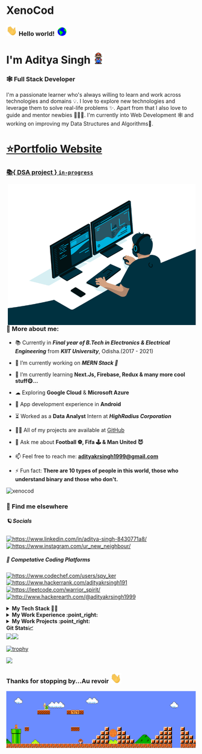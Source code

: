 # XenoCod
### <img src="https://github.com/XenoCod/XenoCod/blob/main/gifs/Hi.gif" width="29px"> **Hello world!** &nbsp;<img src="https://github.com/XenoCod/XenoCod/blob/main/gifs/Earth.gif" width="24px">
# I'm Aditya Singh&nbsp;<img src="https://github.com/XenoCod/XenoCod/blob/main/gifs/Mario_Hello_Big.gif" width="30px">
<h3 align="left">🕸️ Full Stack Developer</h3>

<p align="left"> I'm a passionate learner who's always willing to learn and work across technologies and domains 💡. I love to explore new technologies and leverage them to solve real-life problems ✨. Apart from that I also love to guide and mentor newbies 👨🏻‍💻. I'm currently into Web Development 🕸️ and working on improving my Data Structures and Algorithms🌟. </p>  

# [⭐Portfolio Website](https://adityakrsingh.xyz)

### [📚{ DSA project } `in-progress`](https://github.com/XenoCod/Code-Commit)

<img align="right" alt="GIF" src="https://github.com/XenoCod/XenoCod/blob/main/gifs/code.gif" width="500px"/>

<h3>🧐 More about me: </h3>

- 📚 Currently in ***Final year of B.Tech in Electronics & Electrical Engineering*** from ***KIIT University***, Odisha.(2017 - 2021)

- 🔭 I’m currently working on ***MERN Stack 🚀***

- 🌱 I’m currently learning **Next.Js, Firebase, Redux & many more cool stuff😋...**

- ☁ Exploring **Google Cloud** & **Microsoft Azure**

- 🚀 App development experience in **Android**

- ⏳ Worked as a **Data Analyst** Intern at ***HighRadius Corporation***

- 👨‍💻 All of my projects are available at [GitHub](https://github.com/XenoCod?tab=repositories)

- 💬 Ask me about **Football ⚽, Fifa 🕹 & Man United 😈**

- 📫 Feel free to reach me: **adityakrsingh1999@gmail.com**

- ⚡ Fun fact: **There are 10 types of people in this world, those who understand binary and those who don't.**

<p align="left"> <img src="https://komarev.com/ghpvc/?username=xenocod&label=Profile%20views&color=0e75b6&style=flat" alt="xenocod" /> </p>

<h3 align="left">📢 Find me elsewhere</h3>
<p align="left">
<h5 align="left">🪐 Socials</h5>
<a href="https://linkedin.com/in/aditya-singh-8430771a8/" target="blank"><img align="center" src="https://img.shields.io/badge/LinkedIn-0077B5?style=for-the-badge&logo=linkedin&logoColor=white" alt="https://www.linkedin.com/in/aditya-singh-8430771a8/"/></a>
<a href="https://www.instagram.com/ur_new_neighbour/" target="blank"><img align="center" src="https://img.shields.io/badge/Instagram-E4405F?style=for-the-badge&logo=instagram&logoColor=white" alt="https://www.instagram.com/ur_new_neighbour/"  /></a>
</p>
<p align="left">
<h5 align="left">🏅 Competative Coding Platforms</h5>
<a href="https://www.codechef.com/users/spy_ker" target="blank"><img align="center" src="https://img.shields.io/badge/-CodeChef-5B4638?style=for-the-badge&logo=CodeChef&logoColor=white" alt="https://www.codechef.com/users/spy_ker"  /></a>
<a href="https://www.hackerrank.com/adityakrsingh191" target="blank"><img align="center" src="https://img.shields.io/badge/-Hackerrank-2EC866?style=for-the-badge&logo=HackerRank&logoColor=white" alt="https://www.hackerrank.com/adityakrsingh191" /></a>
<a href="https://www.leetcode.com/warrior_spirit" target="blank"><img align="center" src="https://img.shields.io/badge/-LeetCode-FFA116?style=for-the-badge&logo=LeetCode&logoColor=black" alt="https://leetcode.com/warrior_spirit/"   /></a>
<a href="https://www.hackerearth.com/@adityakrsingh1999" target="blank"><img align="center" src="https://img.shields.io/badge/HackerEarth-%232C3454.svg?&style=for-the-badge&logo=HackerEarth&logoColor=Blue" alt="http://www.hackerearth.com/@adityakrsingh1999" /></a>
</p>

<details>
<summary><b> My Tech Stack 👨‍💻 </b></summary>
<p align="left"> 
	<h3 align="left">Programming Languages</h3>
	<a href="https://www.python.org" target="_blank"> <img src="https://raw.githubusercontent.com/devicons/devicon/master/icons/python/python-original.svg" alt="python" width="82px" height="52px" padding= "10px"/> </a> 
	<a href="https://www.java.com" target="_blank"> <img src="https://raw.githubusercontent.com/devicons/devicon/master/icons/java/java-original.svg" alt="java" width="82px" height="52px" padding= "10px"/> </a> 
	<a href="https://developer.mozilla.org/en-US/docs/Web/JavaScript" target="_blank"> <img src="https://raw.githubusercontent.com/devicons/devicon/master/icons/javascript/javascript-original.svg" alt="javascript" width="82px" height="52px" padding= "10px"/> </a>
	<a href="https://www.w3schools.com/cs/" target="_blank"> <img src="https://raw.githubusercontent.com/devicons/devicon/master/icons/csharp/csharp-original.svg" alt="csharp" width="82" height="52px"/> </a>
	<hr>
	<h3 align="left">Frontend Development</h3>
	<a href="https://www.w3.org/html/" target="_blank"> <img src="https://raw.githubusercontent.com/devicons/devicon/master/icons/html5/html5-original-wordmark.svg" alt="html5" width="82px" height="52px" padding= "10px"/> </a> 
	<a href="https://www.w3schools.com/css/" target="_blank"> <img src="https://raw.githubusercontent.com/devicons/devicon/master/icons/css3/css3-original-wordmark.svg" alt="css3" width="82px" height="52px" padding= "10px"/> </a> 
	<a href="https://reactjs.org/" target="_blank"> <img src="https://raw.githubusercontent.com/devicons/devicon/master/icons/react/react-original-wordmark.svg" alt="react" width="82px" height="52px" padding= "10px"/> </a> 
	 <a href="https://nextjs.org/" target="_blank"> <img src="https://cdn.worldvectorlogo.com/logos/nextjs-3.svg" alt="nextjs" width="82px" height="52px"/> </a>
	<a href="https://getbootstrap.com" target="_blank"> <img src="https://raw.githubusercontent.com/devicons/devicon/master/icons/bootstrap/bootstrap-plain-wordmark.svg" alt="bootstrap" width="82px" height="52px" padding= "10px"/> </a> 
	<a href="https://tailwindcss.com/" target="_blank"> <img src="https://www.vectorlogo.zone/logos/tailwindcss/tailwindcss-icon.svg" alt="tailwind" width="82px" height="52px" padding= "10px"/> </a> 
	<a href="https://redux.js.org" target="_blank"> <img src="https://raw.githubusercontent.com/devicons/devicon/master/icons/redux/redux-original.svg" alt="redux" width="80" height="52"/> </a>
	<a href="https://sass-lang.com" target="_blank"> <img src="https://raw.githubusercontent.com/devicons/devicon/master/icons/sass/sass-original.svg" alt="sass" width="80" height="52"/> </a> 
	<a href="https://pugjs.org" target="_blank"> <img src="https://cdn.worldvectorlogo.com/logos/pug.svg" alt="pug" width="82px" height="52px" padding= "10px"/> </a> 
	<a href="https://materializecss.com/" target="_blank"> <img src="https://raw.githubusercontent.com/prplx/svg-logos/5585531d45d294869c4eaab4d7cf2e9c167710a9/svg/materialize.svg" alt="materialize" width="82" height="52"/> </a>
	<hr>
	<h3 align="left">Backend Development</h3>
	<a href="https://firebase.google.com/" target="_blank"> <img src="https://www.vectorlogo.zone/logos/firebase/firebase-icon.svg" alt="firebase" width="82px" height="52px"/> </a>
	<a href="https://nodejs.org" target="_blank"> <img src="https://raw.githubusercontent.com/devicons/devicon/master/icons/nodejs/nodejs-original-wordmark.svg" alt="nodejs" width="82px" height="70px" padding= "10px"/> </a> 
	<a href="https://expressjs.com" target="_blank"> <img src="https://raw.githubusercontent.com/devicons/devicon/master/icons/express/express-original-wordmark.svg" alt="express" width="82px" height="70px" padding= "10px"/> </a> 
	<hr>
	<h3 align="left">Framework</h3>
	</a> <a href="https://dotnet.microsoft.com/" target="_blank"> <img src="https://raw.githubusercontent.com/devicons/devicon/master/icons/dot-net/dot-net-original-wordmark.svg" alt="dotnet" width="80" height="52"/> </a>
	<hr>
	<h3 align="left">Mobile App Development</h3>
	<a href="https://developer.android.com" target="_blank"> <img src="https://raw.githubusercontent.com/devicons/devicon/master/icons/android/android-original-wordmark.svg" alt="android" width="82px" height="52px" padding= "10px"/> </a> 
	<hr>
	<h3 align="left">AI/ML</h3>
	<a href="https://opencv.org/" target="_blank"> <img src="https://www.vectorlogo.zone/logos/opencv/opencv-icon.svg" alt="opencv" width="82px" height="52px" padding= "10px"/> </a> 
	<a href="https://scikit-learn.org/" target="_blank"> <img src="https://upload.wikimedia.org/wikipedia/commons/0/05/Scikit_learn_logo_small.svg" alt="scikit_learn" width="92px" height="52px" padding= "10px"/> </a> 
	<hr>
	<h3 align="left">Database</h3>
	<a href="https://www.mongodb.com/" target="_blank"> <img src="https://raw.githubusercontent.com/devicons/devicon/master/icons/mongodb/mongodb-original-wordmark.svg" alt="mongodb" width="82px" height="52px" padding= "10px"/> </a> 
	<a href="https://www.mysql.com/" target="_blank"> <img src="https://raw.githubusercontent.com/devicons/devicon/master/icons/mysql/mysql-original-wordmark.svg" alt="mysql" width="80" height="52"/> </a> 
	<a href="https://www.oracle.com/" target="_blank"> <img src="https://raw.githubusercontent.com/devicons/devicon/master/icons/oracle/oracle-original.svg" alt="oracle" width="80" height="52"/> </a> 
	<hr>
	<h3 align="left">DevOps</h3>
	<a href="https://aws.amazon.com" target="_blank"> <img src="https://raw.githubusercontent.com/devicons/devicon/master/icons/amazonwebservices/amazonwebservices-original-wordmark.svg" alt="aws" width="82px" height="52px" padding= "10px"/> </a> 
	<a href="https://cloud.google.com" target="_blank"> <img src="https://www.vectorlogo.zone/logos/google_cloud/google_cloud-icon.svg" alt="gcp" width="52px" height="52px" padding= "10px"/> </a> 
	<a href="https://azure.microsoft.com/en-in/" target="_blank"> <img src="https://www.vectorlogo.zone/logos/microsoft_azure/microsoft_azure-icon.svg" alt="azure" width="80px" height="52px"/> </a>
	<a href="https://www.docker.com/" target="_blank"> <img src="https://raw.githubusercontent.com/devicons/devicon/master/icons/docker/docker-original-wordmark.svg" alt="docker" width="80" height="52"/> </a> 
	 <a href="https://kubernetes.io" target="_blank"> <img src="https://www.vectorlogo.zone/logos/kubernetes/kubernetes-icon.svg" alt="kubernetes" width="80" height="52"/></a>
<hr>
	<h3 align="left">Softwares</h3>
	<a href="https://www.figma.com/" target="_blank"> <img src="https://www.vectorlogo.zone/logos/figma/figma-icon.svg" alt="figma" width="80" height="52"/> </a>
	<a href="https://www.adobe.com/products/xd.html" target="_blank"> <img src="https://cdn.worldvectorlogo.com/logos/adobe-xd.svg" alt="xd" width="82px" height="52px" padding= "10px"/> </a> 
	<a href="https://postman.com" target="_blank"> <img src="https://www.vectorlogo.zone/logos/getpostman/getpostman-icon.svg" alt="postman" width="52px" height="52px" padding= "10px"/> </a> 
	<hr>
	<h3 align="left">Others</h3>
	<a href="https://git-scm.com/" target="_blank"> <img src="https://www.vectorlogo.zone/logos/git-scm/git-scm-icon.svg" alt="git" width="82px" height="52px" padding= "10px"/> </a> 
	<hr>
</p>

</details>

<details>
<summary><b> My Work Experience :point_right: </b></summary>
<table>
  <thead>
    <tr>
      	<th>Job Name</th>
	<th>Organization</th>
      	<th>Roles & responsibilities</th>
      	<th>Duration</th>
	</tr>
  </thead>
  <tbody>
	  <tr>
      	<td><b>Full Stack Developer</b></td>
	<td><a href="https://www.cognizant.com/" target="_blank" >Cognizant</a></td>
      	<td>Building Webapps for clients.</td>
      	<td>Jan 2021 - Present</td>
    	</tr>
  	<tr>
      	<td><b>Data Analyst Intern</b></td>
	<td><a href="https://www.highradius.com/" target="_blank" >HighRadius Corporation</a></td>
      	<td>Worked on the development and implementation of new quantitative models in
orderto stabilize the business and maximize efficiency.</td>
      	<td>April 2020 - June 2020</td>
    	</tr>
    	<tr>
      	<td><b>Data Analyst Intern</b></td>
	<td><a href="https://home.kpmg/xx/en/home.html" target="_blank" >KPMG India</a></td>
      	<td>Filtering & building dashboards using Tableau.</td>
      	<td>July 2020 - August 2020</td>
    	</tr>
	<tr>
      	<td><b>Expert at Chegg </b></td>
	<td><a onclick="window.open(this.href,'_blank');return false;" href="https://www.chegg.com/" >Chegg India</a></td>
      	<td>Solving questions.</td>
      	<td>Dec 2019 - March 2020</td>
    	</tr>
	
  </tbody>
</table>
</details>

<details>
<summary><b> My Work Projects :point_right:</b></summary>
<table>
  <thead>
    <tr>
      <th>Project Name</th>
      <th>Technologies used</th>
      <th>Description</th>
	<th>Difficulty</th>
    </tr>
  </thead>
  <tbody>
	   <tr>
      	<td><a href= "https://xenocod.github.io/Restaurant-page/index.html" target="_blank">Restaurant Website</td>
      	<td>HTML, CSS</td>
      	<td>A simple responsive Landing page for an Restaurant.</td>
	<td>⭐</td>
    	</tr>
    	<tr>
      	<td><a href="https://xenocod.github.io/School-Library/index.html">School Library</a></td>
      	<td>HTML, CSS, JavaScript</td>
	<td>A Responsive web library app which keeps the logs of the books issued & return from the library.</td>
	<td>⭐</td>
    	</tr>
	<tr>
      	<td>COVID 19 Spread Map</td>
      	<td>HTML, CSS, Javascript</td>
      	<td>A website which displays the confirmed cases count all over the world.</td>
	<td>⭐</td>
   	 </tr>
	<tr>
      	<td><a href= "https://xenocod.github.io/JS-Calculator/index.html" target="_blank">Calculator</td>
      	<td>HTML, CSS, JavaScript</td>
      	<td>A simple Calculator built using HTML, CSS, JavaScript.</td>
	<td>⭐⭐</td>
    	</tr>
	<tr>
      	<td><a href="https://xenocod.github.io/News-Website/index.html">News Website</a></td>
      	<td>HTML, CSS, JavaScript</td>
      	<td>A Responsive news website that fetches top news based on the interest entered by the user.</td>
	<td>⭐⭐</td>
    	</tr>
	  <tr>
      <td><a href="https://xenocod.github.io/Cabbie-Cab/index.html" target="_blank">Cabbie-Cab</a></td>
      <td>HTML, CSS, Javascript</td>
      <td>A static Cab booking website which validates the information given by the user with built in regex and proceeds to book a cab accordingly.</td>
	<td>⭐⭐</td>
    </tr>
    	<tr>
      <td><a href="https://xenocod.github.io/Note-taking-app/index.html" target="_blank">Notes Taking app</a></td>
      <td>HTML, CSS, Javascript</td>
      <td>A web app where user can make, modify notes with an additional Reminder functionality.</td>
	<td>⭐⭐</td>
    </tr>
	  	<tr>
      <td><a href="https://github.com/XenoCod/To-do-Daily" target="_blank">To-do-Daily</a></td>
      <td>React, Javascript</td>
      <td>A responsive to-do list/ Note taking app made with React.</td>
	<td>⭐⭐</td>
    </tr>
	   <tr>
      	<td><a href= "https://xenocod.github.io/Postman-Clone/index.html" target="_blank">Postman Clone</a></td>
      	<td>HTML, CSS, JavaScript</td>
      	<td>A app that is able to process GET and POST requests from the user.</td>
	<td>⭐⭐⭐</td>
    	</tr>
	<tr>
      <td><a href= "https://youremojiapp.netlify.app/">Emoji app</a></td>
      <td>HTML, CSS, JavaScript, React.JS</td>
      <td>Helps the user to identify the emoji entered by him.</td>
	<td>⭐⭐⭐</td>
    </tr>
    <tr>
      <td>Music Academy School website</td>
      <td>HTML, CSS, JavaScript, Pug, Node.js, Express.js, MongoDB, Apache2</td>
      <td>A fully responsive end-to-end website where a user can browse through the website, open different pages & can apply for admisson in the School. </td>
	<td>⭐⭐⭐⭐</td>
    </tr>
	    <tr>
      <td><a href="https://ballblogs.netlify.app/">Ball-Blogs: Blogging website</a></td>
      <td>HTML, CSS, JavaScript</td>
      <td>A responsive multipage blogging website made with HTML, CSS, JS. Made only with HTML, CSS & JS as a challenge which helped me improve my CSS concepts & Design.</td>
	<td>⭐⭐⭐</td>
    </tr>
	 <tr>
      <td><a href="https://adityakrsingh.xyz">Aditya Singh</a></td>
      <td>React, ExpressJS</td>
      <td>Personal Portfolio website made with React, Styled Components, Material UI. Hosted on Vercel.</td>
	<td>⭐⭐⭐⭐⭐</td>
    </tr>
  <tr>
      <td><a href="https://netflix-clone-71028.web.app/">Netflix Clone</a></td>
      <td>React, JavaScript, Firebase, CSS, TMDB api.</td>
      <td>A Netflix clone made with React & Redux as a template to maintain the Login/ Logout state of the user. Using Firebase on the backend for User Authentication  & Firestore as a database provided by Firebase. Hosted on Firebase Hosting.</td>
	<td>⭐⭐⭐⭐⭐</td>
    </tr>
	  <tr>
      <td><a href="https://channel-opal.vercel.app/">Chanel: A 1v1 Chat Application.</a></td>
      <td>Next.JS, ReactJS, Material UI, Styled components, Firebase, Firestore.</td>
      <td>A 1v1 Chat App made wih NextJS & ReactJS powered with Google Authentication by Firebase. The user is able to chat with the recipient EmailId entered & is able to see the recipient's last seen status which is powered by TimeAgo library. It uses Firebase in the backend to make collection of the chat in the Firestore database for each user history. NextJS gives us Static Site Generation as well as Server Side Rendering which makes the components to load up blazingly fast. Deployed on Vercel.</td>
	<td>⭐⭐⭐⭐⭐</td>
    </tr>
	    <tr>
      <td><a href="https://slack-x-c8c12.web.app/">Groupify: A group chat application.</a></td>
      <td>ReactJS, Material UI, Styled components, Firebase,  Firebase hooks, Firestore.</td>
      <td>A group chat application where the user can create/ interact with different channels present. It uses Google authentication powered by Firebase. Redux is use to maintain the user Login/ Logout state. Made with Styled components & Material UI. It uses Firestore as a Real-time Database to store various chatID & their messages collections.</td>
	<td>⭐⭐⭐⭐⭐</td>
    </tr>
<tr>
      <td><a href="https://film-zilla.vercel.app/">FilmZilla: A Movie website.</a></td>
      <td>ReactJS, NextJS, Tailwind CSS, TMDB api</td>
      <td>A Responsive movie website made with ReactJS, NextJS & Tailwind CSS. NextJS enables to achieve ServerSide Rendering which inturn makes the website Light & Fast. Images support <b>lazy Loading</b>  for better SEO. Tailwind CSS powers the website to become completely mobile friendly to scalling up for an Full 4k monitor.The movie posters are fetched by TMDB api which is a free movie database API. </td>
	<td>⭐⭐⭐⭐⭐</td>
    </tr>
<tr>
      <td><a href="https://facebook-ish.vercel.app/">Facebook-ish: A social media clone.</a></td>
      <td>ReactJS, NextJS, Tailwind CSS, Facebook authentication</td>
      <td>A fully responsive social media clone made in NextJS, styled with TailWindCSS. It uses fully secured Facebook Authentication provided by Facebook. User is able to upload posts both as a media and captions or text. Server-Side-rendering is made possible with NextJS which makes the rendering extremely fast. </td>
	<td>⭐⭐⭐⭐⭐</td>
    </tr>
	  <tr>
      <td><a href="https://e-commerce-app-lyart.vercel.app/">Amazon Clone: E-commerce App</a></td>
      <td>NextJS, Stripe API, Tailwind CSS, Firebase, NextAuth</td>
      <td>A Amazon clone designed with Tailwind CSS, complete E-Commerce functionality including Payment Processing (Stripe API) and User Authentication (Firebase). </td>
	<td>⭐⭐⭐⭐⭐</td>
    </tr>
</tbody>
</table>
</details>


<summary><b>Git Stats📈</b></summary>
<img src='https://github-readme-stats.vercel.app/api?username=xenocod&show_icons=true&theme=tokyonight&count_private=true&line_height=40'  align="left" />
<img src='https://github-readme-stats.vercel.app/api/top-langs/?username=xenocod&theme=tokyonight&hide_langs_below=4' />

[![trophy](https://github-profile-trophy.vercel.app/?username=xenocod&theme=onedark&row=1&column=7)](https://github.com/ryo-ma/github-profile-trophy)

![](https://github-readme-streak-stats.herokuapp.com/?user=xenocod&theme=dark)


	  



### Thanks for stopping by...Au revoir <img src="https://github.com/XenoCod/XenoCod/blob/main/gifs/Hi.gif" width="29px">
<img src="https://github.com/XenoCod/XenoCod/blob/main/gifs/Mario_Gameplay.gif" alt="Mario Game" width="980">
<br>
